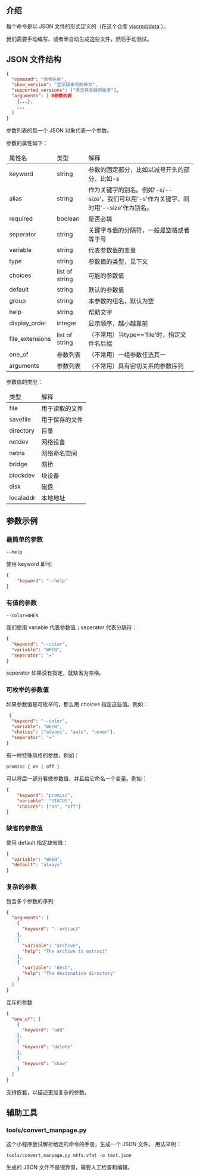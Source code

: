 
## 介绍

每个命令是以 JSON 文件的形式定义的（在这个仓库 [viscmd/data](https://github.com/viscmd/data) ）。 

我们需要手动编写、或者半自动生成这些文件，然后手动测试。 

## JSON 文件结构

```json
{
  "command": "命令名称",
  "show_version": "显示版本号的命令",
  "supported_versions": ["本文件支持的版本"],
  "arguments": [ #参数列表
    {...},
    ...
  ]
}
```

参数列表的每一个 JSON 对象代表一个参数。

参数的属性如下：
<table>
<thead>
<td>属性名</td>
<td>类型</td>
<td>解释</td>
</thead>
<tr>
<td>keyword</td> <td>string</td> <td>参数的固定部分，比如以减号开头的部分，比如-s</td>
</tr>
<tr>
<td>alias</td> <td>string</td> <td>作为关键字的别名。例如'-s/--size'，我们可以用'-s'作为关键字，同时用'--size'作为别名。</td>
</tr>
<tr>
<td>required</td> <td>boolean</td> <td>是否必填</td>
</tr>
<tr>
<td>seperator</td> <td>string</td> <td>关键字与值的分隔符，一般是空格或者等于号</td>
</tr>
<tr>
<td>variable</td> <td>string</td> <td>代表参数值的变量</td>
</tr>
<tr>
<td>type</td> <td>string</td> <td>参数值的类型，见下文</td>
</tr>
<tr>
<td>choices</td> <td>list of string</td> <td>可能的参数值</td>
</tr>
<tr>
<td>default</td> <td>string</td> <td>默认的参数值</td>
</tr>
<tr>
<td>group</td> <td>string</td> <td>本参数的组名，默认为空</td>
</tr>
<tr>
<td>help</td> <td>string</td> <td>帮助文字</td>
</tr>
<tr>
<td>display_order</td> <td>integer</td> <td>显示顺序，越小越靠前</td>
</tr>
<tr>
<td>file_extensions</td> <td>list of string</td> <td>（不常用）当type=='file'时，指定文件名后缀</td>
</tr>
<tr>
<td>one_of</td> <td>参数列表</td> <td>（不常用）一组参数任选其一</td>
</tr>
<tr>
<td>arguments</td> <td>参数列表</td> <td>（不常用）具有密切关系的参数序列</td>
</tr>
</table>


参数值的类型：
<table>
<thead>
<td>类型</td>
<td>解释</td>
</thead>
<tr><td>file</td> <td>用于读取的文件</td></tr>
<tr><td>savefile</td> <td>用于保存的文件</td></tr>
<tr><td>directory</td> <td>目录</td></tr>
<tr><td>netdev</td> <td>网络设备</td></tr>
<tr><td>netns</td> <td>网络命名空间</td></tr>
<tr><td>bridge</td> <td>网桥</td></tr>
<tr><td>blockdev</td> <td>块设备</td></tr>
<tr><td>disk</td> <td>磁盘</td></tr>
<tr><td>localaddr</td> <td>本地地址</td></tr>
</table>

## 参数示例

### 最简单的参数
```text
--help
```
使用 keyword 即可:
```json
{
    "keyword": "--help"
}
```

### 有值的参数
```text
--color=WHEN
```
我们使用 variable 代表参数值；seperator 代表分隔符：
```json
{
  "keyword": "--color",
  "variable": "WHEN",
  "seperator": "="
}
```
seperator 如果没有指定，就缺省为空格。

### 可枚举的参数值
如果参数值是可枚举的，那么用 choices 指定这些值。例如：
```json
 {
  "keyword": "--color",
  "variable": "WHEN",
  "choices": ["always", "auto", "never"],
  "seperator": "="
}
```

有一种特殊风格的参数，例如：
```text
promisc { on | off }
```

可以将后一部分看做参数值，并且给它命名一个变量。例如：
```json
{
    "keyword": "promisc",
    "variable": "STATUS",
    "choices": ["on", "off"]
}
```

### 缺省的参数值
使用 default 指定缺省值：
```json
{
  "variable": "WHEN",
  "default": "always"
}
```

### 复杂的参数

包含多个参数的序列:

```json
{
  "arguments": [
    {
      "keyword": "--extract"
    },
    {
      "variable": "archive",
      "help": "The archive to extract"
    },
    {
      "variable": "dest",
      "help": "The destination directory"
    }
  ]
}
```

互斥的参数:

```json
{
  "one_of": [
    {
      "keyword": "add"
    },
    {
      "keyword": "delete"
    },
    {
      "keyword": "show"
    }
  ]
}
```

支持嵌套，以描述更加复杂的参数。

## 辅助工具

### tools/convert_manpage.py

这个小程序尝试解析给定的命令的手册，生成一个 JSON 文件。 用法举例：

```shell
tools/convert_manpage.py mkfs.vfat -o test.json
```

生成的 JSON 文件不是很靠谱，需要人工检查和编辑。
